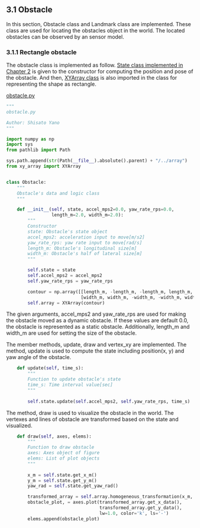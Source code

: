 ## 3.1 Obstacle
In this section, Obstacle class and Landmark class are implemented. These class are used for locating the obstacles object in the world. The located obstacles can be observed by an sensor model.   

### 3.1.1 Rectangle obstacle
The obstacle class is implemented as follow. [State class implemented in Chapter 2](/doc/2_vehicle_model/2_vehicle_model.md) is given to the constructor for computing the position and pose of the obstacle. And then, [XYArray class](/doc/2_vehicle_model/2_vehicle_model.md) is also imported in the class for representing the shape as rectangle.  

[obstacle.py](/src/components/obstacle/obstacle.py)  
```python
"""
obstacle.py

Author: Shisato Yano
"""

import numpy as np
import sys
from pathlib import Path

sys.path.append(str(Path(__file__).absolute().parent) + "/../array")
from xy_array import XYArray


class Obstacle:
    """
    Obstacle's data and logic class
    """

    def __init__(self, state, accel_mps2=0.0, yaw_rate_rps=0.0,
                 length_m=2.0, width_m=2.0):
        """
        Constructor
        state: Obstacle's state object
        accel_mps2: acceleration input to move[m/s2]
        yaw_rate_rps: yaw rate input to move[rad/s]
        length_m: Obstacle's longitudinal size[m]
        width_m: Obstacle's half of lateral size[m]
        """

        self.state = state
        self.accel_mps2 = accel_mps2
        self.yaw_rate_rps = yaw_rate_rps

        contour = np.array([[length_m, -length_m, -length_m, length_m, length_m],
                            [width_m, width_m, -width_m, -width_m, width_m]])
        self.array = XYArray(contour)
```

The given arguments, accel_mps2 and yaw_rate_rps are used for making the obstacle moved as a dynamic obstacle. If these values are default 0.0, the obstacle is represented as a static obstacle. Additionally, length_m and width_m are used for setting the size of the obstacle.  

The member methods, update, draw and vertex_xy are implemented. The method, update is used to compute the state including position(x, y) and yaw angle of the obstacle.  
```python
    def update(self, time_s):
        """
        Function to update obstacle's state
        time_s: Time interval value[sec]
        """
        
        self.state.update(self.accel_mps2, self.yaw_rate_rps, time_s)
```

The method, draw is used to visualize the obstacle in the world. The vertexes and lines of obstacle are transformed based on the state and visualized.  
```python
    def draw(self, axes, elems):
        """
        Function to draw obstacle
        axes: Axes object of figure
        elems: List of plot objects
        """
        
        x_m = self.state.get_x_m()
        y_m = self.state.get_y_m()
        yaw_rad = self.state.get_yaw_rad()

        transformed_array = self.array.homogeneous_transformation(x_m, y_m, yaw_rad)
        obstacle_plot, = axes.plot(transformed_array.get_x_data(), 
                                   transformed_array.get_y_data(), 
                                   lw=1.0, color='k', ls='-')
        elems.append(obstacle_plot)
```
